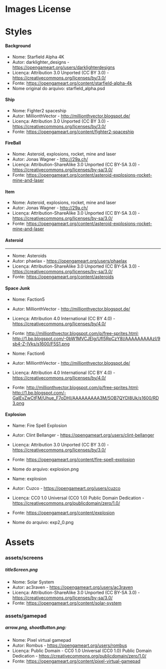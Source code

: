 # Images License

# Styles
#### Background

* Nome: Starfield Alpha 4K
* Autor: darklighter_designs - https://opengameart.org/users/darklighterdesigns
* Licença: Attribution 3.0 Unported (CC BY 3.0) - https://creativecommons.org/licenses/by/3.0/
* Fonte: https://opengameart.org/content/starfield-alpha-4k
* Nome original do arquivo: starfield_alpha.psd

#### Ship

* Nome: Fighter2 spaceship
* Autor: MillionthVector - http://millionthvector.blogspot.de/
* Licença: Attribution 3.0 Unported (CC BY 3.0) - https://creativecommons.org/licenses/by/3.0/
* Fonte: https://opengameart.org/content/fighter2-spaceship

#### FireBall

* Nome: Asteroid, explosions, rocket, mine and laser
* Autor: Jonas Wagner - http://29a.ch/
* Licença: Attribution-ShareAlike 3.0 Unported (CC BY-SA 3.0) - https://creativecommons.org/licenses/by-sa/3.0/
* Fonte: https://opengameart.org/content/asteroid-explosions-rocket-mine-and-laser


#### Item

* Nome: Asteroid, explosions, rocket, mine and laser
* Autor: Jonas Wagner - http://29a.ch/
* Licença: Attribution-ShareAlike 3.0 Unported (CC BY-SA 3.0) - https://creativecommons.org/licenses/by-sa/3.0/
* Fonte: https://opengameart.org/content/asteroid-explosions-rocket-mine-and-laser


#### Asteroid

---
* Nome: Asteroids
* Autor: phaelax - https://opengameart.org/users/phaelax
* Licença: Attribution-ShareAlike 3.0 Unported (CC BY-SA 3.0) - https://creativecommons.org/licenses/by-sa/3.0/
* Fonte: https://opengameart.org/content/asteroids 


#### Space Junk

* Nome: Faction5
* Autor: MillionthVector - http://millionthvector.blogspot.de/
* Licença: Attribution 4.0 International (CC BY 4.0) - https://creativecommons.org/licenses/by/4.0/
* Fonte: http://millionthvector.blogspot.com/p/free-sprites.html; http://1.bp.blogspot.com/-0bW1MVCJEIg/Ufl5RpCzY8I/AAAAAAAAAzI/9sb4-Z-IVks/s1600/F5S1.png

* Nome: Faction6
* Autor: MillionthVector - http://millionthvector.blogspot.de/
* Licença: Attribution 4.0 International (CC BY 4.0) - https://creativecommons.org/licenses/by/4.0/
* Fonte: http://millionthvector.blogspot.com/p/free-sprites.html; http://1.bp.blogspot.com/-GalEvZwCtFM/Uhue_F7oDHI/AAAAAAAAA3M/5OB7QYDI8Uk/s1600/RD3.png

#### Explosion
* Name: Fire Spell Explosion
* Autor: Clint Bellanger - https://opengameart.org/users/clint-bellanger
* Licença: Attribution 3.0 Unported (CC BY 3.0) - https://creativecommons.org/licenses/by/3.0/
* Fonte: https://opengameart.org/content/fire-spell-explosion
* Nome do arquivo: explosion.png

* Name: explosion
* Autor: Cuzco - https://opengameart.org/users/cuzco
* Licença: CC0 1.0 Universal (CC0 1.0)
Public Domain Dedication - https://creativecommons.org/publicdomain/zero/1.0/
* Fonte: https://opengameart.org/content/explosion
* Nome do arquivo: exp2_0.png


# Assets

### assets/screens

##### titleScreen.png
* Nome: Solar System
* Autor: ac3raven - https://opengameart.org/users/ac3raven
* Licença: Attribution-ShareAlike 3.0 Unported (CC BY-SA 3.0) - https://creativecommons.org/licenses/by-sa/3.0/
* Fonte: https://opengameart.org/content/solar-system


### assets/gamepad

##### arrow.png, shootButton.png: 
* Nome: Pixel virtual gamepad
* Autor: Rombus - https://opengameart.org/users/rombus
* Licença: Public Domain - CC0 1.0 Universal (CC0 1.0) Public Domain Dedication - https://creativecommons.org/publicdomain/zero/1.0/
* Fonte: https://opengameart.org/content/pixel-virtual-gamepad
